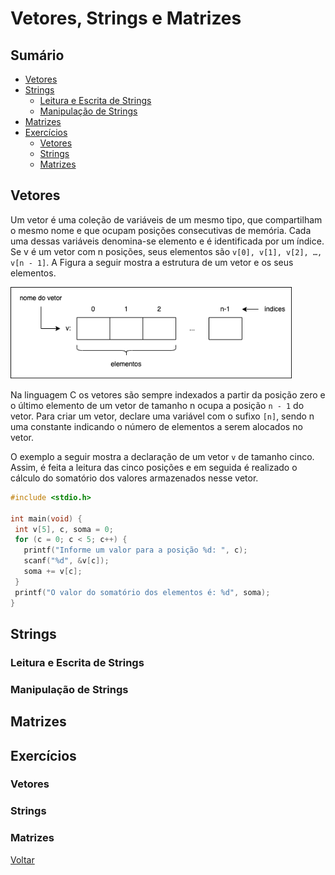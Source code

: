 # Vetores, Strings e Matrizes

## Sumário

- [Vetores](#vetores)
- [Strings](#strings)
  - [Leitura e Escrita de Strings](#leitura-e-escrita-de-strings)
  - [Manipulação de Strings](#manipulação-de-strings)
- [Matrizes](#matrizes)
- [Exercícios](#exercícios)
  - [Vetores](#vetores-1)
  - [Strings](#strings-1)
  - [Matrizes](#matrizes-1)
## Vetores

Um vetor é uma coleção de variáveis de um mesmo tipo, que compartilham o mesmo nome e que ocupam posições consecutivas de memória. Cada uma dessas variáveis denomina-se elemento e é identificada por um índice. Se v é um vetor com n posições, seus elementos são `v[0], v[1], v[2], …, v[n - 1]`. A Figura a seguir mostra a estrutura de um vetor e os seus elementos.

<img src="./assets/img/vetor.drawio.png" width="450"/>

Na linguagem C os vetores são sempre indexados a partir da posição zero e o último elemento de um vetor de tamanho n ocupa a posição `n - 1` do vetor. Para criar um vetor, declare uma variável com o sufixo `[n]`, sendo n uma constante indicando o número de elementos a serem alocados no vetor.

O exemplo a seguir mostra a declaração de um vetor `v` de tamanho cinco. Assim, é feita a leitura das cinco posições e em seguida é realizado o cálculo do somatório dos valores armazenados nesse vetor.


```C
#include <stdio.h>

int main(void) {
 int v[5], c, soma = 0;
 for (c = 0; c < 5; c++) {
   printf("Informe um valor para a posição %d: ", c);
   scanf("%d", &v[c]);
   soma += v[c];
 }
 printf("O valor do somatório dos elementos é: %d", soma);
}
```

## Strings

### Leitura e Escrita de Strings

### Manipulação de Strings

## Matrizes

## Exercícios

### Vetores

### Strings

### Matrizes



[Voltar](../)